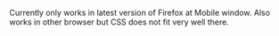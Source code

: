 Currently only works in latest version of Firefox at Mobile window. Also works in other browser but CSS does not fit very well there.
